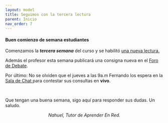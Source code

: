```yaml
---
layout: model
title: Seguimos con la tercera lectura
parent: Inicio
nav_order: 7
---
```

<h4><b>Buen comienzo de semana estudiantes</b></h4>
<p>Comenzamos la <b><i>tercera semana</i></b> del curso y se habilitó <a href="" target="_blank">una nueva lectura.</a></p>
<p>Además el profesor esta semana publicará una consigna nueva en el <a href="" target="_blank">Foro de Debate</a>.</p>
<p>Por último: No se olviden que el jueves a las 9a.m Fernando los espera en la <a href="" target="_blank">Sala de Chat </a>para contestar sus consultas en <b>vivo</b>.</p>
<p><br></p>
<p>Que tengan una buena semana, sigo aquí para responder sus dudas. Un saludo.</p>
<p style="text-align: center;"><i>Nahuel, Tutor de Aprender En Red.</i></p>
